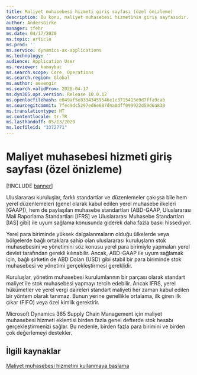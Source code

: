 ```yaml
---
title: Maliyet muhasebesi hizmeti giriş sayfası (özel önizleme)
description: Bu konu, maliyet muhasebesi hizmetinin giriş sayfasıdır.
author: AndersGirke
manager: tfehr
ms.date: 04/17/2020
ms.topic: article
ms.prod: ''
ms.service: dynamics-ax-applications
ms.technology: ''
audience: Application User
ms.reviewer: kamaybac
ms.search.scope: Core, Operations
ms.search.region: Global
ms.author: aevengir
ms.search.validFrom: 2020-04-17
ms.dyn365.ops.version: Release 10.0.12
ms.openlocfilehash: e049af5e83343459546e1c3715415e9d7ffa9cab
ms.sourcegitcommit: 7fec9dc5297ed6e687d4a0dff099922d59d6a830
ms.translationtype: HT
ms.contentlocale: tr-TR
ms.lasthandoff: 05/13/2020
ms.locfileid: "3372771"
---
```

# <a name="cost-accounting-service-home-page-private-preview"></a>Maliyet muhasebesi hizmeti giriş sayfası (özel önizleme)

[!INCLUDE [banner](../includes/banner.md)]

Uluslararası kuruluşlar, farklı standartlar ve düzenlemeler çakışsa bile hem yerel düzenlemeleri (genel olarak kabul edilen yerel muhasebe ilkeleri \[GAAP\]), hem de paylaşılan muhasebe standartları (ABD-GAAP, Uluslararası Mali Raporlama Standartları \[IFRS\] ve Uluslararası Muhasebe Standartları \[IAS\] gibi) ile uyum sağlama konusunda giderek daha fazla baskı hissediyor.

Yerel para biriminde yüksek dalgalanmaların olduğu ülkelerde veya bölgelerde bağlı ortaklara sahip olan uluslararası kuruluşların stok muhasebesini ve yönetimini söz konusu yerel para birimiyle yapmaları yerel devlet tarafından gerekli kılınabilir. Ancak, ABD-GAAP ile uyum sağlamak için, bağlı şirketin de ABD Doları (USD) gibi stabil bir para biriminde stok muhasebesi ve yönetimi gerçekleştirmesi gereklidir.

Kuruluşlar, yönetim muhasebesi kurulumlarının bir parçası olarak standart maliyet ile stok muhasebesi yapmayı tercih edebilir. Ancak IFRS, yerel hükümetler ve yerel vergi daireleri standart maliyeti her zaman kabul edilen bir yöntem olarak tanımaz. Bunun yerine genellikle ortalama, ilk giren ilk çıkar (FIFO) veya özel kimlik gerektirir.

Microsoft Dynamics 365 Supply Chain Management için maliyet muhasebesi hizmeti eklentisi birden fazla genel defterde stok hesabı gerçekleştirmenizi sağlar. Bu nedenle, birden fazla para birimini ve birden çok değerlemeyi destekler.

## <a name="related-resources"></a>İlgili kaynaklar

[Maliyet muhasebesi hizmetini kullanmaya başlama](cost-accounting-service-get-started.md)

